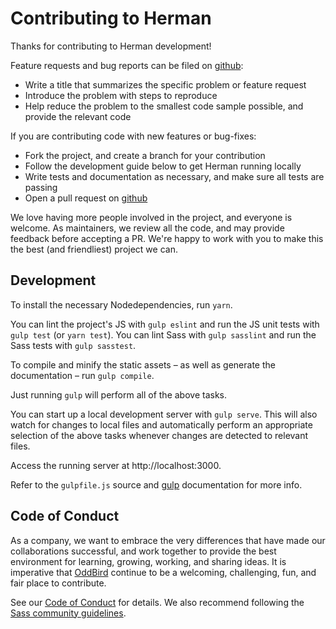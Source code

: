 # Contributing to Herman

Thanks for contributing to Herman development!

Feature requests and bug reports
can be filed on [github][github]:

- Write a title that summarizes the specific problem
  or feature request
- Introduce the problem with steps to reproduce
- Help reduce the problem to the smallest code sample possible,
  and provide the relevant code

[github]: https://github.com/oddbird/sassdoc-theme-herman/issues

If you are contributing code
with new features or bug-fixes:

- Fork the project, and create a branch for your contribution
- Follow the development guide below to get Herman running locally
- Write tests and documentation as necessary,
  and make sure all tests are passing
- Open a pull request on [github][github]

We love having more people involved in the project,
and everyone is welcome.
As maintainers, we review all the code,
and may provide feedback before accepting a PR.
We're happy to work with you to make this the best
(and friendliest) project we can.


## Development

To install the necessary Nodedependencies, run ``yarn``.

You can lint the project's JS with ``gulp eslint``
and run the JS unit tests with ``gulp test`` (or ``yarn test``).
You can lint Sass with ``gulp sasslint``
and run the Sass tests with ``gulp sasstest``.

To compile and minify the static assets –
as well as generate the documentation
– run ``gulp compile``.

Just running ``gulp`` will perform all of the above tasks.

You can start up a local development server with ``gulp serve``.
This will also watch for changes to local files
and automatically perform an appropriate selection of the above tasks
whenever changes are detected to relevant files.

Access the running server at http://localhost:3000.

Refer to the ``gulpfile.js`` source and [gulp](http://gulpjs.com/)
documentation for more info.


## Code of Conduct

As a company,
we want to embrace the very differences
that have made our collaborations successful,
and work together to provide the best environment
for learning, growing, working, and sharing ideas.
It is imperative that [OddBird][oddbird] continue to be
a welcoming, challenging, fun, and fair place to contribute.

See our [Code of Conduct][coc] for details.
We also recommend following the [Sass community guidelines][sass].

[oddbird]: http://oddbird.net/
[coc]: http://oddbird.net/conduct/
[sass]: http://sass-lang.com/community-guidelines
